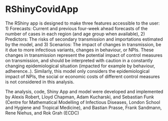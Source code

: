 # RShinyCovidApp
The RShiny app is designed to make three features accessible to the user: 1) Forecasts: Current and previous four-week ahead forecasts of the number of cases in each region (and age group when available), 2) Predictors: The risks of secondary transmission and importations estimated by the model, and 3) Scenarios: The impact of changes in transmission, be it due to more infectious variants, changes in behaviour, or NPIs. These changes in transmission represent the potential impact of control measures on transmission, and should be interpreted with caution in a constantly changing epidemiological situation (impacted for example by behaviour, adherence..). Similarly, this model only considers the epidemiological impact of NPIs, the social or economic costs of different control measures is not considered in this analysis.

The analysis, code, Shiny App and model were developed and implemented by Alexis Robert, Lloyd Chapman, Adam Kucharski, and Sebastian Funk (Centre for Mathematical Modelling of Infectious Diseases, London School and Hygiene and Tropical Medicine), and Bastian Prasse, Frank Sandmann, Rene Niehus, and Rok Grah (ECDC)
